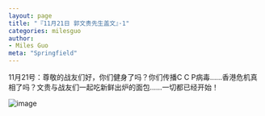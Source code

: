 ```yaml
---
layout: page
title: "『11月21日 郭文贵先生盖文』·1"
categories: milesguo
author:
- Miles Guo
meta: "Springfield"
---
```


11月21号：尊敬的战友们好，你们健身了吗？你们传播C C P病毒……香港危机真相了吗？文贵与战友们一起吃新鲜出炉的面包……一切都已经开始！

![image](../../../../image/milesguo/2020_11_21_Miles_Guo_Getter_1_1.png)
